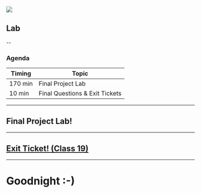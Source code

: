 # ![](https://ga-dash.s3.amazonaws.com/production/assets/logo-9f88ae6c9c3871690e33280fcf557f33.png)
## Lab

--

### Agenda

| Timing | Topic |
| --- | --- |
| 170 min | Final Project Lab |
| 10 min | Final Questions & Exit Tickets |

---

## Final Project Lab!

---

## [Exit Ticket! (Class 19)](http://goo.gl/forms/KzVZ9fuo2YYw5WIB3)

---

# Goodnight :-)
